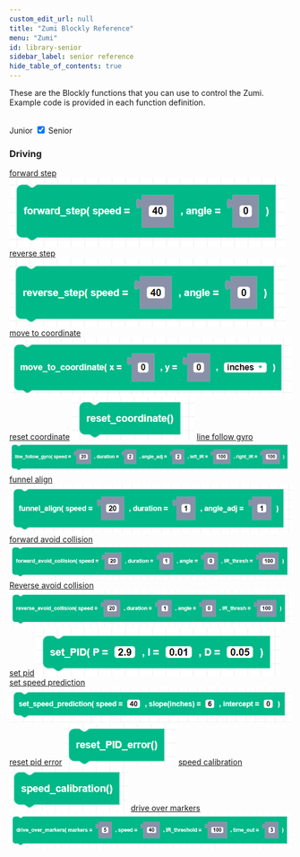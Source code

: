 ```yaml
---
custom_edit_url: null
title: "Zumi Blockly Reference"
menu: "Zumi"
id: library-senior
sidebar_label: senior reference
hide_table_of_contents: true
---
```



These are the Blockly functions that you can use to control the Zumi. Example code is provided in each function definition.

<div class="center">
<br />
    <span class="label-toggle">Junior</span>
<label onClick={function hi(){if(!document.getElementById("juniorSeniorSelector").checked){window.location.href = "/docs/zumi/blockly/reference/library-junior"}}} class="switch">
 <input id="juniorSeniorSelector" type="checkbox" checked="true"  />
  <span class="slider round"></span> 
</label>   <span class="label-toggle">Senior</span>
</div>

<div class="boxLanding">
    <div  class="parentContainer">
    <div class="box-reference-shadow margin-bottom-20">
        <h3>Driving</h3>
        <a href="/docs/zumi/blockly/Senior/Driving/01-forward-step">forward step</a>
            <img src="/img/zumi/blockly/Senior/Driving/forward_step.png"></img>
        <a href="/docs/zumi/blockly/Senior/Driving/02-reverse-step">reverse step</a>
             <img src="/img/zumi/blockly/Senior/Driving/reverse_step.png"></img>
         <a href="/docs/zumi/blockly/Senior/Driving/03-move-to-coordinate">move to coordinate</a>
               <img src="/img/zumi/blockly/Senior/Driving/move_to_coordinate.png"></img>
         <a href="/docs/zumi/blockly/Senior/Driving/04-reset-coordinate">reset coordinate</a>
               <img src="/img/zumi/blockly/Senior/Driving/reset_coordinate.png"></img>
         <a href="/docs/zumi/blockly/Senior/Driving/05-line-follow-gyro">line follow gyro</a>
               <img src="/img/zumi/blockly/Senior/Driving/line_follow_gyro.png"></img>
         <a href="/docs/zumi/blockly/Senior/Driving/06-funnel-align">funnel align</a>
               <img src="/img/zumi/blockly/Senior/Driving/funnel_align.png"></img>
        <a href="/docs/zumi/blockly/Senior/Driving/07-forward-avoid-collision">forward avoid collision</a>
             <img src="/img/zumi/blockly/Senior/Driving/forward_avoid_collision.png"></img>
         <a href="/docs/zumi/blockly/Senior/Driving/08-reverse-avoid-collision">Reverse avoid collision</a>
             <img src="/img/zumi/blockly/Senior/Driving/reverse_avoid_collision.png"></img>
          <a href="/docs/zumi/blockly/Senior/Driving/09-set-pid">set pid</a>
             <img src="/img/zumi/blockly/Senior/Driving/set_PID.png"></img>
          <a href="/docs/zumi/blockly/Senior/Driving/10-set-speed-prediction">set speed prediction</a>
             <img src="/img/zumi/blockly/Senior/Driving/set_speed_prediction.png"></img>   
          <a href="/docs/zumi/blockly/Senior/Driving/11-reset-pid-error">reset pid error</a>
             <img src="/img/zumi/blockly/Senior/Driving/reset_PID_error.png"></img> 
          <a href="/docs/zumi/blockly/Senior/Driving/12-speed-calibration">speed calibration</a>
             <img src="/img/zumi/blockly/Senior/Driving/speed_calibration.png"></img> 
          <a href="/docs/zumi/blockly/Senior/Driving/13-drive-over-markers">drive over markers</a>
             <img src="/img/zumi/blockly/Senior/Driving/drive_over_markers.png"></img>       
  </div>
</div> 
</div>

<div class="boxLanding">
   
</div>


